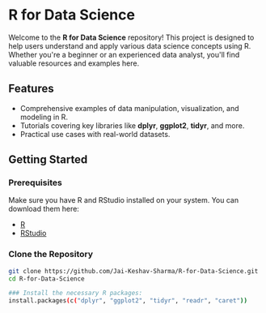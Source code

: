 # R for Data Science

Welcome to the **R for Data Science** repository! This project is designed to help users understand and apply various data science concepts using R. Whether you're a beginner or an experienced data analyst, you'll find valuable resources and examples here.

## Features
- Comprehensive examples of data manipulation, visualization, and modeling in R.
- Tutorials covering key libraries like **dplyr**, **ggplot2**, **tidyr**, and more.
- Practical use cases with real-world datasets.

## Getting Started

### Prerequisites
Make sure you have R and RStudio installed on your system. You can download them here:
- [R](https://cran.r-project.org/)
- [RStudio](https://www.rstudio.com/)

### Clone the Repository
```bash
git clone https://github.com/Jai-Keshav-Sharma/R-for-Data-Science.git
cd R-for-Data-Science

### Install the necessary R packages:
install.packages(c("dplyr", "ggplot2", "tidyr", "readr", "caret"))


